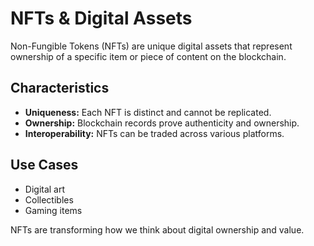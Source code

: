 # NFTs & Digital Assets

Non-Fungible Tokens (NFTs) are unique digital assets that represent ownership of a specific item or piece of content on the blockchain.

## Characteristics
- **Uniqueness:** Each NFT is distinct and cannot be replicated.
- **Ownership:** Blockchain records prove authenticity and ownership.
- **Interoperability:** NFTs can be traded across various platforms.

## Use Cases
- Digital art
- Collectibles
- Gaming items

NFTs are transforming how we think about digital ownership and value. 